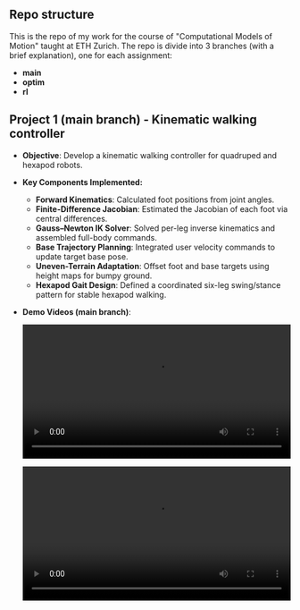 ## Repo structure
This is the repo of my work for the course of "Computational Models of Motion" taught at ETH Zurich.
The repo is divide into 3 branches (with a brief explanation), one for each assignment:
  - **main**
  - **optim**
  - **rl**


## Project 1 (main branch) - Kinematic walking controller

- **Objective**: Develop a kinematic walking controller for quadruped and hexapod robots.

- **Key Components Implemented:**
  - **Forward Kinematics**: Calculated foot positions from joint angles.
  - **Finite-Difference Jacobian**: Estimated the Jacobian of each foot via central differences.
  - **Gauss–Newton IK Solver**: Solved per-leg inverse kinematics and assembled full-body commands.
  - **Base Trajectory Planning**: Integrated user velocity commands to update target base pose.
  - **Uneven-Terrain Adaptation**: Offset foot and base targets using height maps for bumpy ground.
  - **Hexapod Gait Design**: Defined a coordinated six-leg swing/stance pattern for stable hexapod walking.

- **Demo Videos (main branch)**:
  <p align="center">
    <video src="hex.mp4" controls width="480"></video>
  </p>
  <p align="center">
    <video src="quad.mp4" controls width="480"></video>
  </p>
  
